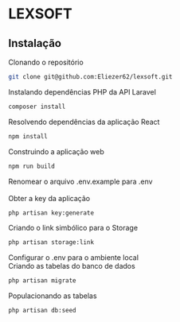 # LEXSOFT

## Instalação
Clonando o repositório
````bash
git clone git@github.com:Eliezer62/lexsoft.git
````
Instalando dependências PHP da API Laravel
```bash
composer install
```
Resolvendo dependências da aplicação React
```bash
npm install
```
Construindo a aplicação web
```bash
npm run build
```
Renomear o arquivo .env.example para .env<br><br>
Obter a key da aplicação
```bash
php artisan key:generate
```
Criando o link simbólico para o Storage
```bash
php artisan storage:link
```
Configurar o .env para o ambiente local<br>
Criando as tabelas do banco de dados
```bash
php artisan migrate
```
Populacionando as tabelas
```bash
php artisan db:seed
```

